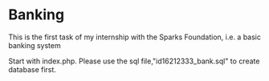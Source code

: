 # Banking
This is  the first task of my internship with the Sparks Foundation, i.e. a basic banking system

Start with index.php.
Please use the sql file,"id16212333_bank.sql" to create database first.
